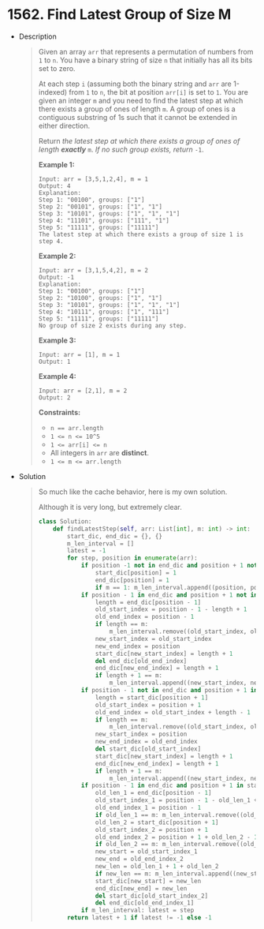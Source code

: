 # 1562. Find Latest Group of Size M

- Description

  > Given an array `arr` that represents a permutation of numbers from `1` to `n`. You have a binary string of size `n` that initially has all its bits set to zero.
  >
  > At each step `i` (assuming both the binary string and `arr` are 1-indexed) from `1` to `n`, the bit at position `arr[i]` is set to `1`. You are given an integer `m` and you need to find the latest step at which there exists a group of ones of length `m`. A group of ones is a contiguous substring of 1s such that it cannot be extended in either direction.
  >
  > Return *the latest step at which there exists a group of ones of length **exactly*** `m`. *If no such group exists, return* `-1`.
  >
  >  
  >
  > **Example 1:**
  >
  > ```
  > Input: arr = [3,5,1,2,4], m = 1
  > Output: 4
  > Explanation:
  > Step 1: "00100", groups: ["1"]
  > Step 2: "00101", groups: ["1", "1"]
  > Step 3: "10101", groups: ["1", "1", "1"]
  > Step 4: "11101", groups: ["111", "1"]
  > Step 5: "11111", groups: ["11111"]
  > The latest step at which there exists a group of size 1 is step 4.
  > ```
  >
  > **Example 2:**
  >
  > ```
  > Input: arr = [3,1,5,4,2], m = 2
  > Output: -1
  > Explanation:
  > Step 1: "00100", groups: ["1"]
  > Step 2: "10100", groups: ["1", "1"]
  > Step 3: "10101", groups: ["1", "1", "1"]
  > Step 4: "10111", groups: ["1", "111"]
  > Step 5: "11111", groups: ["11111"]
  > No group of size 2 exists during any step.
  > ```
  >
  > **Example 3:**
  >
  > ```
  > Input: arr = [1], m = 1
  > Output: 1
  > ```
  >
  > **Example 4:**
  >
  > ```
  > Input: arr = [2,1], m = 2
  > Output: 2
  > ```
  >
  >  
  >
  > **Constraints:**
  >
  > - `n == arr.length`
  > - `1 <= n <= 10^5`
  > - `1 <= arr[i] <= n`
  > - All integers in `arr` are **distinct**.
  > - `1 <= m <= arr.length`

- Solution

  > So much like the cache behavior, here is my own solution.
  >
  > Although it is very long, but extremely clear.
  >
  > ```python
  > class Solution:
  >     def findLatestStep(self, arr: List[int], m: int) -> int:
  >         start_dic, end_dic = {}, {}
  >         m_len_interval = []
  >         latest = -1
  >         for step, position in enumerate(arr):
  >             if position -1 not in end_dic and position + 1 not in start_dic:
  >                 start_dic[position] = 1
  >                 end_dic[position] = 1
  >                 if m == 1: m_len_interval.append((position, position))
  >             if position - 1 in end_dic and position + 1 not in start_dic:
  >                 length = end_dic[position - 1]
  >                 old_start_index = position - 1 - length + 1
  >                 old_end_index = position - 1
  >                 if length == m:
  >                     m_len_interval.remove((old_start_index, old_end_index))
  >                 new_start_index = old_start_index
  >                 new_end_index = position
  >                 start_dic[new_start_index] = length + 1
  >                 del end_dic[old_end_index]
  >                 end_dic[new_end_index] = length + 1
  >                 if length + 1 == m:
  >                     m_len_interval.append((new_start_index, new_end_index))
  >             if position - 1 not in end_dic and position + 1 in start_dic:
  >                 length = start_dic[position + 1]
  >                 old_start_index = position + 1
  >                 old_end_index = old_start_index + length - 1
  >                 if length == m:
  >                     m_len_interval.remove((old_start_index, old_end_index))
  >                 new_start_index = position
  >                 new_end_index = old_end_index
  >                 del start_dic[old_start_index]
  >                 start_dic[new_start_index] = length + 1
  >                 end_dic[new_end_index] = length + 1
  >                 if length + 1 == m:
  >                     m_len_interval.append((new_start_index, new_end_index))
  >             if position - 1 in end_dic and position + 1 in start_dic:
  >                 old_len_1 = end_dic[position - 1]
  >                 old_start_index_1 = position - 1 - old_len_1 + 1
  >                 old_end_index_1 = position - 1
  >                 if old_len_1 == m: m_len_interval.remove((old_start_index_1, old_end_index_1))
  >                 old_len_2 = start_dic[position + 1]
  >                 old_start_index_2 = position + 1
  >                 old_end_index_2 = position + 1 + old_len_2 - 1
  >                 if old_len_2 == m: m_len_interval.remove((old_start_index_2, old_end_index_2))
  >                 new_start = old_start_index_1
  >                 new_end = old_end_index_2
  >                 new_len = old_len_1 + 1 + old_len_2
  >                 if new_len == m: m_len_interval.append((new_start, new_end))
  >                 start_dic[new_start] = new_len
  >                 end_dic[new_end] = new_len
  >                 del start_dic[old_start_index_2]
  >                 del end_dic[old_end_index_1]
  >             if m_len_interval: latest = step
  >         return latest + 1 if latest != -1 else -1
  > ```

